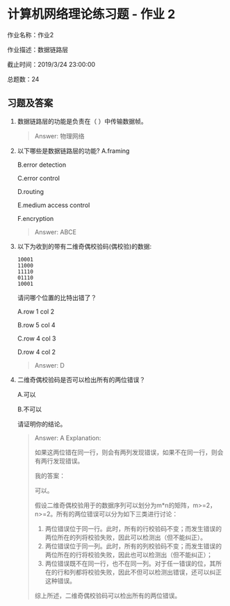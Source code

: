 # 计算机网络理论练习题 - 作业 2

作业名称：作业2

作业描述：数据链路层

截止时间：2019/3/24 23:00:00

总题数：24



## 习题及答案

1. 数据链路层的功能是负责在（    ）中传输数据帧。

   > Answer:
   > 物理网络

2. 以下哪些是数据链路层的功能?
   A.framing

   B.error detection

   C.error control

   D.routing

   E.medium access control

   F.encryption

   > Answer:
   > ABCE

3. 以下为收到的带有二维奇偶校验码(偶校验)的数据:

   ```
   10001
   11000
   11110
   01110
   10001
   ```

   请问哪个位置的比特出错了？

   A.row 1 col 2

   B.row 5 col 4

   C.row 4 col 3

   D.row 4 col 2

   > Answer:
   > D

4. 二维奇偶校验码是否可以检出所有的两位错误？

   A.可以

   B.不可以

   请证明你的结论。

   > Answer:
   > A
   > Explanation:
   >
   > 如果这两位错在同一行，则会有两列发现错误，如果不在同一行，则会有两行发现错误。
   >
   > 我的答案：
   >
   > 可以。
   >
   > 假设二维奇偶校验用于的数据序列可以划分为m*n的矩阵，m>=2，n>=2。所有的两位错误可以分为如下三类进行讨论：
   >
   > 1. 两位错误位于同一行。此时，所有的行校验码不变；而发生错误的两位所在的列将校验失败，因此可以检测出（但不能纠正）。
   > 2. 两位错误位于同一列。此时，所有的列校验码不变；而发生错误的两位所在的行将校验失败，因此也可以检测出（但不能纠正）；
   > 3. 两位错误既不在同一行，也不在同一列。对于任一错误的位，其所在的行和列都将校验失败，因此不但可以检测出错误，还可以纠正这种错误。
   > 
   > 综上所述，二维奇偶校验码可以检出所有的两位错误。



